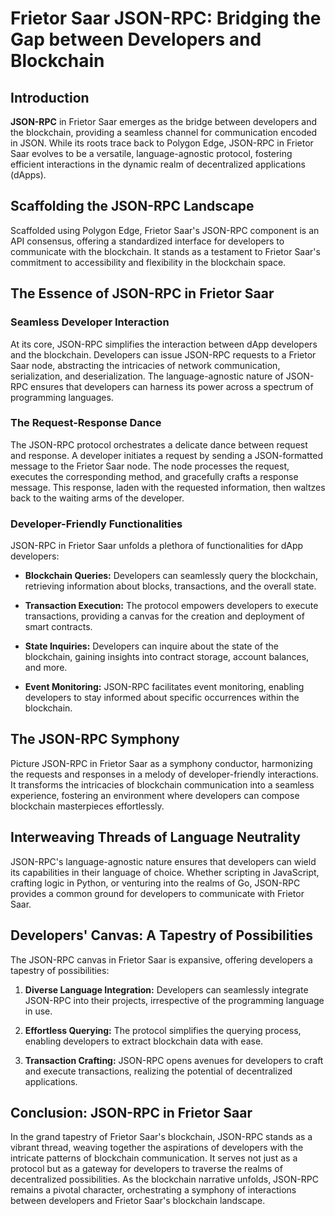 # Frietor Saar JSON-RPC: Bridging the Gap between Developers and Blockchain

## Introduction

**JSON-RPC** in Frietor Saar emerges as the bridge between developers and the blockchain, providing a seamless channel for communication encoded in JSON. While its roots trace back to Polygon Edge, JSON-RPC in Frietor Saar evolves to be a versatile, language-agnostic protocol, fostering efficient interactions in the dynamic realm of decentralized applications (dApps).

## Scaffolding the JSON-RPC Landscape

Scaffolded using Polygon Edge, Frietor Saar's JSON-RPC component is an API consensus, offering a standardized interface for developers to communicate with the blockchain. It stands as a testament to Frietor Saar's commitment to accessibility and flexibility in the blockchain space.

## The Essence of JSON-RPC in Frietor Saar

### Seamless Developer Interaction

At its core, JSON-RPC simplifies the interaction between dApp developers and the blockchain. Developers can issue JSON-RPC requests to a Frietor Saar node, abstracting the intricacies of network communication, serialization, and deserialization. The language-agnostic nature of JSON-RPC ensures that developers can harness its power across a spectrum of programming languages.

### The Request-Response Dance

The JSON-RPC protocol orchestrates a delicate dance between request and response. A developer initiates a request by sending a JSON-formatted message to the Frietor Saar node. The node processes the request, executes the corresponding method, and gracefully crafts a response message. This response, laden with the requested information, then waltzes back to the waiting arms of the developer.

### Developer-Friendly Functionalities

JSON-RPC in Frietor Saar unfolds a plethora of functionalities for dApp developers:

- **Blockchain Queries:** Developers can seamlessly query the blockchain, retrieving information about blocks, transactions, and the overall state.

- **Transaction Execution:** The protocol empowers developers to execute transactions, providing a canvas for the creation and deployment of smart contracts.

- **State Inquiries:** Developers can inquire about the state of the blockchain, gaining insights into contract storage, account balances, and more.

- **Event Monitoring:** JSON-RPC facilitates event monitoring, enabling developers to stay informed about specific occurrences within the blockchain.

## The JSON-RPC Symphony

Picture JSON-RPC in Frietor Saar as a symphony conductor, harmonizing the requests and responses in a melody of developer-friendly interactions. It transforms the intricacies of blockchain communication into a seamless experience, fostering an environment where developers can compose blockchain masterpieces effortlessly.

## Interweaving Threads of Language Neutrality

JSON-RPC's language-agnostic nature ensures that developers can wield its capabilities in their language of choice. Whether scripting in JavaScript, crafting logic in Python, or venturing into the realms of Go, JSON-RPC provides a common ground for developers to communicate with Frietor Saar.

## Developers' Canvas: A Tapestry of Possibilities

The JSON-RPC canvas in Frietor Saar is expansive, offering developers a tapestry of possibilities:

1. **Diverse Language Integration:** Developers can seamlessly integrate JSON-RPC into their projects, irrespective of the programming language in use.

2. **Effortless Querying:** The protocol simplifies the querying process, enabling developers to extract blockchain data with ease.

3. **Transaction Crafting:** JSON-RPC opens avenues for developers to craft and execute transactions, realizing the potential of decentralized applications.

## Conclusion: JSON-RPC in Frietor Saar

In the grand tapestry of Frietor Saar's blockchain, JSON-RPC stands as a vibrant thread, weaving together the aspirations of developers with the intricate patterns of blockchain communication. It serves not just as a protocol but as a gateway for developers to traverse the realms of decentralized possibilities. As the blockchain narrative unfolds, JSON-RPC remains a pivotal character, orchestrating a symphony of interactions between developers and Frietor Saar's blockchain landscape.